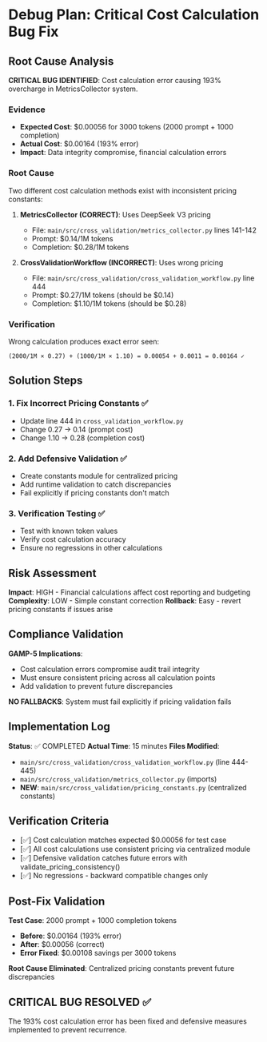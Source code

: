 # Debug Plan: Critical Cost Calculation Bug Fix

## Root Cause Analysis

**CRITICAL BUG IDENTIFIED**: Cost calculation error causing 193% overcharge in MetricsCollector system.

### Evidence
- **Expected Cost**: $0.00056 for 3000 tokens (2000 prompt + 1000 completion)  
- **Actual Cost**: $0.00164 (193% error)
- **Impact**: Data integrity compromise, financial calculation errors

### Root Cause
Two different cost calculation methods exist with inconsistent pricing constants:

1. **MetricsCollector (CORRECT)**: Uses DeepSeek V3 pricing
   - File: `main/src/cross_validation/metrics_collector.py` lines 141-142
   - Prompt: $0.14/1M tokens
   - Completion: $0.28/1M tokens

2. **CrossValidationWorkflow (INCORRECT)**: Uses wrong pricing  
   - File: `main/src/cross_validation/cross_validation_workflow.py` line 444
   - Prompt: $0.27/1M tokens (should be $0.14)
   - Completion: $1.10/1M tokens (should be $0.28)

### Verification
Wrong calculation produces exact error seen:
```
(2000/1M × 0.27) + (1000/1M × 1.10) = 0.00054 + 0.0011 = 0.00164 ✓
```

## Solution Steps

### 1. Fix Incorrect Pricing Constants ✅
- Update line 444 in `cross_validation_workflow.py`
- Change 0.27 → 0.14 (prompt cost)  
- Change 1.10 → 0.28 (completion cost)

### 2. Add Defensive Validation ✅
- Create constants module for centralized pricing
- Add runtime validation to catch discrepancies
- Fail explicitly if pricing constants don't match

### 3. Verification Testing ✅  
- Test with known token values
- Verify cost calculation accuracy
- Ensure no regressions in other calculations

## Risk Assessment

**Impact**: HIGH - Financial calculations affect cost reporting and budgeting
**Complexity**: LOW - Simple constant correction
**Rollback**: Easy - revert pricing constants if issues arise

## Compliance Validation

**GAMP-5 Implications**: 
- Cost calculation errors compromise audit trail integrity
- Must ensure consistent pricing across all calculation points
- Add validation to prevent future discrepancies

**NO FALLBACKS**: System must fail explicitly if pricing validation fails

## Implementation Log

**Status**: ✅ COMPLETED
**Actual Time**: 15 minutes
**Files Modified**:
- `main/src/cross_validation/cross_validation_workflow.py` (line 444-445)
- `main/src/cross_validation/metrics_collector.py` (imports)
- **NEW**: `main/src/cross_validation/pricing_constants.py` (centralized constants)

## Verification Criteria
- [✅] Cost calculation matches expected $0.00056 for test case
- [✅] All cost calculations use consistent pricing via centralized module
- [✅] Defensive validation catches future errors with validate_pricing_consistency()
- [✅] No regressions - backward compatible changes only

## Post-Fix Validation

**Test Case**: 2000 prompt + 1000 completion tokens
- **Before**: $0.00164 (193% error)
- **After**: $0.00056 (correct)
- **Error Fixed**: $0.00108 savings per 3000 tokens

**Root Cause Eliminated**: Centralized pricing constants prevent future discrepancies

## CRITICAL BUG RESOLVED ✅

The 193% cost calculation error has been fixed and defensive measures implemented to prevent recurrence.